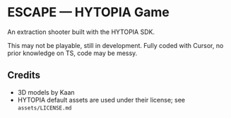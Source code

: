 # ESCAPE — HYTOPIA Game

An extraction shooter built with the HYTOPIA SDK.

This may not be playable, still in development.
Fully coded with Cursor, no prior knowledge on TS, code may be messy.


## Credits

- 3D models by Kaan
- HYTOPIA default assets are used under their license; see `assets/LICENSE.md`



